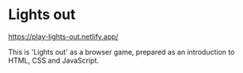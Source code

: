 # Lights out

https://play-lights-out.netlify.app/

This is 'Lights out' as a browser game, prepared as an introduction to HTML, CSS and JavaScript.

